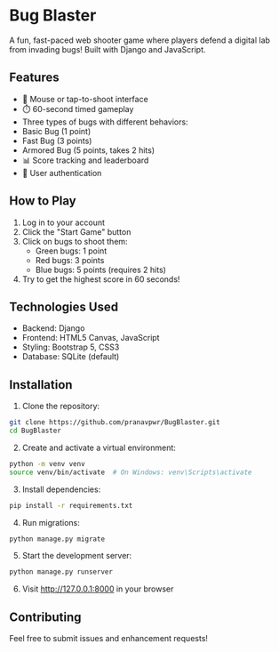# Bug Blaster 

A fun, fast-paced web shooter game where players defend a digital lab from invading bugs! Built with Django and JavaScript.

## Features

* 🎯 Mouse or tap-to-shoot interface
* ⏱️ 60-second timed gameplay
*  Three types of bugs with different behaviors:
  * Basic Bug (1 point)
  * Fast Bug (3 points)
  * Armored Bug (5 points, takes 2 hits)
* 📊 Score tracking and leaderboard
* 👤 User authentication

## How to Play

1. Log in to your account
2. Click the "Start Game" button
3. Click on bugs to shoot them:
   * Green bugs: 1 point
   * Red bugs: 3 points
   * Blue bugs: 5 points (requires 2 hits)
4. Try to get the highest score in 60 seconds!

## Technologies Used

* Backend: Django
* Frontend: HTML5 Canvas, JavaScript
* Styling: Bootstrap 5, CSS3
* Database: SQLite (default)

## Installation

1. Clone the repository:
```bash
git clone https://github.com/pranavpwr/BugBlaster.git
cd BugBlaster
```

2. Create and activate a virtual environment:
```bash
python -m venv venv
source venv/bin/activate  # On Windows: venv\Scripts\activate
```

3. Install dependencies:
```bash
pip install -r requirements.txt
```

4. Run migrations:
```bash
python manage.py migrate
```

5. Start the development server:
```bash
python manage.py runserver
```

6. Visit http://127.0.0.1:8000 in your browser

## Contributing

Feel free to submit issues and enhancement requests!
